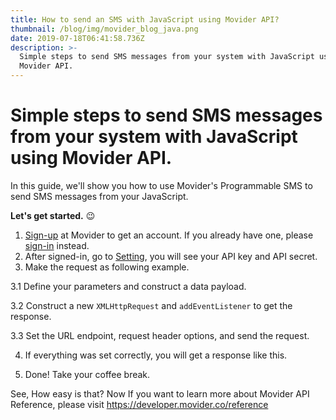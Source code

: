 ```yaml
---
title: How to send an SMS with JavaScript using Movider API?
thumbnail: /blog/img/movider_blog_java.png
date: 2019-07-18T06:41:58.736Z
description: >-
  Simple steps to send SMS messages from your system with JavaScript using
  Movider API.
---
```

# Simple steps to send SMS messages from your system with JavaScript using Movider API.

In this guide, we'll show you how to use Movider's Programmable SMS to send SMS messages from your JavaScript.

**Let's get started.** 😉

1. [Sign-up](https://dashboard.movider.co/sign-up) at Movider to get an account. If you already have one, please [sign-in](https://dashboard.movider.co/sign-in) instead.
2. After signed-in, go to [Setting](https://dashboard.movider.co/setting), you will see your API key and API secret.
3. Make the request as following example.

3.1 Define your parameters and construct a data payload.

<script src="https://gist.github.com/patipol/e27bca75368b27a56e8fa1c312321799.js"></script>

3.2 Construct a new `XMLHttpRequest` and `addEventListener` to get the response.

<script src="https://gist.github.com/patipol/630500820083f5beacc10736de842e4f.js"></script>

3.3 Set the URL endpoint, request header options, and send the request.

<script src="https://gist.github.com/patipol/befee55b1552369b447313724c4d443c.js"></script>

4. If everything was set correctly, you will get a response like this.

<script src="https://gist.github.com/patipol/5f22f54c533e70d3a73c27239d67f87e.js"></script>

5. Done! Take your coffee break.

See, How easy is that? Now If you want to learn more about Movider API Reference, please visit https://developer.movider.co/reference
